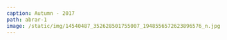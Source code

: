 ```yaml
---
caption: Autumn - 2017
path: abrar-1
image: /static/img/14540487_352628501755007_1948556572623896576_n.jpg
---
```


